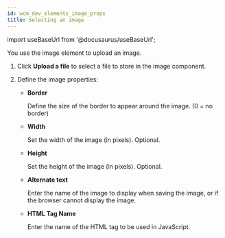 ```yaml
---
id: wcm_dev_elements_image_props
title: Selecting an image
---
```

import useBaseUrl from '@docusaurus/useBaseUrl';



You use the image element to upload an image.

1.  Click **Upload a file** to select a file to store in the image component.

2.  Define the image properties:

    -   **Border**

        Define the size of the border to appear around the image. \(0 = no border\)

    -   **Width**

        Set the width of the image \(in pixels\). Optional.

    -   **Height**

        Set the height of the image \(in pixels\). Optional.

    -   **Alternate text**

        Enter the name of the image to display when saving the image, or if the browser cannot display the image.

    -   **HTML Tag Name**

        Enter the name of the HTML tag to be used in JavaScript.


